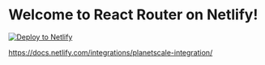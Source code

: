 # Welcome to React Router on Netlify!

[![Deploy to Netlify](https://www.netlify.com/img/deploy/button.svg)](https://app.netlify.com/start/deploy?repository=https://github.com/ryanflorence/templates&create_from_path=netlify)

https://docs.netlify.com/integrations/planetscale-integration/
